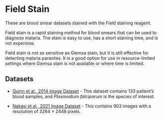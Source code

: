 # Field Stain
These are blood smear datasets stained with the Field staining reagent.

Field stain is a rapid staining method for blood smears that can be used to diagnose malaria. The stain is easy to use, has a short staining time, and is not expensive.

Field stain is not as sensitive as Giemsa stain, but it is still effective for detecting malaria parasites. It is a good option for use in resource-limited settings where Giemsa stain is not available or where time is limited.


## Datasets
+ [Quinn et al., 2014 Image Dataset](https://itunuisewon.github.io/Malaria_Blood_Film_Images/All_Datasets/Quinn_et_al.,_2014_Dataset.html) - This dataset contains 133 patient’s blood samples, and _Plasmodium falciparum_ is the species of interest.
  
+ [Nakasi et al., 2021 Image Dataset](https://itunuisewon.github.io/Malaria_Blood_Film_Images/All_Datasets/Nakasi_et_al.,_2021_Dataset.html) - This contains 903 images with a resolution of 3264 × 2448 pixels.
